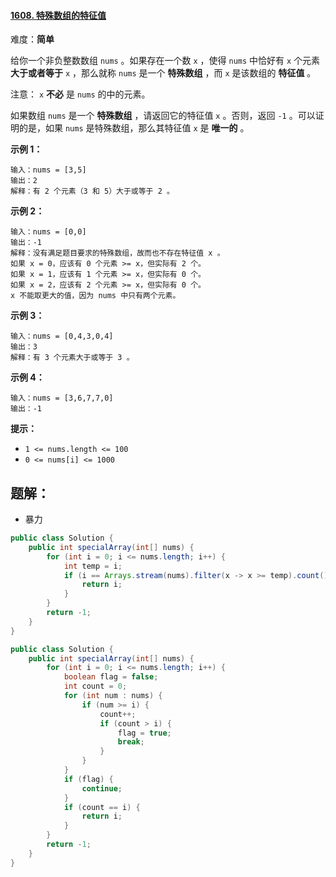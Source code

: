 #### [1608. 特殊数组的特征值](https://leetcode.cn/problems/special-array-with-x-elements-greater-than-or-equal-x/)

难度：**简单**

给你一个非负整数数组 `nums` 。如果存在一个数 `x` ，使得 `nums` 中恰好有 `x` 个元素 **大于或者等于** `x` ，那么就称 `nums` 是一个 **特殊数组** ，而 `x` 是该数组的 **特征值** 。

注意： `x` **不必** 是 `nums` 的中的元素。

如果数组 `nums` 是一个 **特殊数组** ，请返回它的特征值 `x` 。否则，返回 `-1` 。可以证明的是，如果 `nums` 是特殊数组，那么其特征值 `x` 是 **唯一的** 。

 

**示例 1：**

```
输入：nums = [3,5]
输出：2
解释：有 2 个元素（3 和 5）大于或等于 2 。
```

**示例 2：**

```
输入：nums = [0,0]
输出：-1
解释：没有满足题目要求的特殊数组，故而也不存在特征值 x 。
如果 x = 0，应该有 0 个元素 >= x，但实际有 2 个。
如果 x = 1，应该有 1 个元素 >= x，但实际有 0 个。
如果 x = 2，应该有 2 个元素 >= x，但实际有 0 个。
x 不能取更大的值，因为 nums 中只有两个元素。
```

**示例 3：**

```
输入：nums = [0,4,3,0,4]
输出：3
解释：有 3 个元素大于或等于 3 。
```

**示例 4：**

```
输入：nums = [3,6,7,7,0]
输出：-1
```

 

**提示：**

- `1 <= nums.length <= 100`
- `0 <= nums[i] <= 1000`

## 题解：

- 暴力
```java
public class Solution {
    public int specialArray(int[] nums) {
        for (int i = 0; i <= nums.length; i++) {
            int temp = i;
            if (i == Arrays.stream(nums).filter(x -> x >= temp).count()) {
                return i;
            }
        }
        return -1;
    }
}
```

```java
public class Solution {
    public int specialArray(int[] nums) {
        for (int i = 0; i <= nums.length; i++) {
            boolean flag = false;
            int count = 0;
            for (int num : nums) {
                if (num >= i) {
                    count++;
                    if (count > i) {
                        flag = true;
                        break;
                    }
                }
            }
            if (flag) {
                continue;
            }
            if (count == i) {
                return i;
            }
        }
        return -1;
    }
}

```

